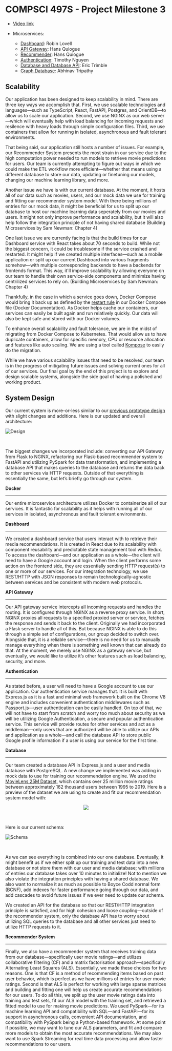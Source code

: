 # COMPSCI 497S - Project Milestone 3

- [Video link](https://youtu.be/7BGSWfo_Fas)

- Microservices:
  - [Dashboard](https://github.com/IMDB-2-0/CS497-B/tree/master/services/dashboard): Robin Lovell
  - [API Gateway](https://github.com/IMDB-2-0/CS497-B/tree/master/services/gateway): Hans Quiogue
  - [Recommender](https://github.com/IMDB-2-0/CS497-B/tree/master/services/recommender): Hans Quiogue
  - [Authentication](https://github.com/IMDB-2-0/CS497-B/tree/master/services/auth): Timothy Nguyen
  - [Database and Database API](https://github.com/IMDB-2-0/CS497-B/tree/master/services/database): Eric Trimble
  - [Graph Database](https://github.com/IMDB-2-0/CS497-B/tree/master/services/graph_db): Abhinav Tripathy

## Scalability

Our application has been designed to keep scalability in mind. There are three key ways we accomplish that.
First, we use scalable technologies and languages—such as TypeScript, React, FastAPI, Postgres, and OrientDB—to allow us to scale our application. 
Second, we use NGINX as our web server—which will eventually help with load balancing for incoming requests and resilence with heavy loads through simple configuration files. Third, we use containers that allow for running in isolated, asynchronous and fault tolerant environments. 

That being said, our application still hosts a number of issues. For example, our Recommender System presents the most strain in our service due to the high computation power needed to run models to retrieve movie predictions for users. Our team is currently attempting to figure out ways in which we could make the ETL workflow more efficient—whether that means using a different database to store our data, updating or finetuning our models, changing our machine learning library, and more. 

Another issue we have is with our current database. At the moment, it hosts all of our data such as movies, users, and our mock data we use for training and fitting our recommender system model. With there being millions of entries for our mock data, it might be beneficial for us to split up our database to host our machine learning data seperately from our movies and users. It might not only improve performance and scalability, but it will also help follow the integration principle of not having shared database (Building Microservices by Sam Newman: Chapter 4) 

One last issue we are currently facing is that the build times for our Dashboard service with React takes about 70 seconds to build. While not the biggest concern, it could be troublesome if the service crashed and restarted. It might help if we created multiple interfaces—such as a mobile application or split up our current Dashboard into various fragments somehow—with multiple corresponding backends to have a backends for frontends format. This way, it'll improve scalability by allowing everyone on our team to handle their own service-side components and minimize having centrilized services to rely on. (Building Microservices by Sam Newman: Chapter 4)

Thankfully, in the case in which a service goes down, Docker Compose would bring it back up as defined by the [restart rule](https://docs.docker.com/config/containers/live-restore/) in our Docker Compose file (Docker Documentation). As Docker helps cache our containers, our services can easily be built again and run relatively quickly. Our data will also be kept safe and stored with our Docker volumes.

To enhance overall scalability and fault tolerance, we are in the midst of migrating from Docker Compose to Kubernetes. That would allow us to have duplicate containers, allow for specific memory, CPU or resource allocation and features like auto scaling. We are using a tool called [Kompose](https://kompose.io/) to easily do the migration. 

While we have various scalability issues that need to be resolved, our team is in the progress of mitigating future issues and solving current ones for all of our services. Our final goal by the end of this project is to explore and design scalable systems, alongside the side goal of having a polished and working product.  

## System Design

Our current system is more-or-less similar to our [previous prototype design](https://github.com/IMDB-2-0/CS497-B/blob/master/docs/P2_README.md#prototype-design) with slight changes and additions. Here is our updated and overall architecture:

![Design](./images/p3-current-design.png)

<br>

The biggest changes we incorporated include: converting our API Gateway from Flask to NGINX, refactoring our Flask-based recommender system to 
FastAPI and utilizing PySpark for data transformation, and implementing a database API that makes queries to the database and 
returns the data back to other services via HTTP requests. Outside of that everything is essentially the same, but let’s briefly go through our system.

**Docker**

---

Our entire microservice architecture utilizes Docker to containerize all of our services. It is fantastic for scalability as it helps with running all of our services in isolated, asynchronous and fault tolerant environments. 

**Dashboard**

---

We created a dashboard service that users interact with to retrieve their media recommendations. 
It is created in React due to its scalability with component reusability and predictable state management tool with Redux. 
To access the dashboard—and our application as a whole—the client will need to have a Google account and login. 
When the client performs some action on the frontend side, they are essentially sending HTTP request(s) to one or more of our services. 
For our integration technology, we use REST/HTTP with JSON responses to remain technologically-agnostic between services and be consistent with modern web protocols. 

**API Gateway**

---

Our API gateway service intercepts all incoming requests and handles the routing. It is configured through NGINX as a reverse proxy service. 
In short, NGINX proxies all requests to a specified proxied server or service, fetches the response and sends it back to the client. 
Originally we had incorporated a Flask server to handle all of this. But because NGINX is able to do this through a simple set of configurations, 
our group decided to switch over. Alongside that, it is a reliable service—there is no need for us to manually manage everything when 
there is something well known that can already do that. At the moment, we merely use NGINX as a gateway service, 
but eventually, we would like to utilize it’s other features such as load balancing, security, and more.

**Authentication**

---

As stated before, a user will need to have a Google account to use our application. Our authentication service manages that. 
It is built with Express.js as it is a fast and minimal web framework built on the Chrome V8 engine and includes 
convenient authentication middlewares such as Passport.js—user authentication can be easily handled. 
On top of that, we will not have to start from scratch and worry too much about security as we will be utilizing Google 
Authentication, a secure and popular authentication service. This service will provide routes for other services and act 
as a middleman—only users that are authorized will be able to utilize our APIs and application as a whole—and 
call the database API to store public Google profile information if a user is using our service for the first time.

**Database**

---

Our team created a database API in Express.js and a user and media database with PostgreSQL. 
A new change we implemented was adding in mock data to use for training our recommendation engine. 
We used the [MovieLens 25M Dataset](https://grouplens.org/datasets/movielens/), which contains over 25 million movie ratings 
between approximately 162 thousand users between 1995 to 2019. Here is a preview of the dataset we are using to create and fit our recommendation system model with:

<p align="center">
  <img src="./images/ratings.png"/>
</p>

<br>

Here is our current schema:

![Schema](./images/p3-schema.png)

<br>

As we can see everything is combined into our one database. Eventually, it might benefit us if we either split up our training 
and test data into a new database or not store them with our user and media database; with millions of entries our 
database takes over 10 minutes to initialize! Not to mention we also violate the integration principles with having a shared database. 
We also want to normalize it as much as possible to Boyce Codd normal form (BCNF), add indexes for faster performance going through our data, 
and add cascades to avoid future issues if we ever need to update our schema.

We created an API for the database so that our REST/HTTP integration principle is satisfied, and for high cohesion and loose coupling—outside 
of the recommender system, only the database API has to worry about utilizing SQL queries to the database and all other services just need to utilize HTTP requests to it. 

**Recommender System**

---

Finally, we also have a recommender system that receives training data from our database—specifically user movie ratings—and utilizes 
collaborative filtering (CF) and a matrix factorisation approach—specifically Alternating Least Squares (ALS). 
Essentially, we made these choices for two reasons. One is that CF is a method of recommending items based on past user behavior, 
which is perfect as we have millions of entries for user movie ratings. Second is that ALS is perfect for working with large sparse matrices and 
building and fitting one will help us create accurate recommendations for our users. To do all this, we split up the user movie 
ratings data into training and test sets, fit our ALS model with the training set, and retrieved a fitted model to use for making movie predictions.
We used PySpark—for its machine learning API and compatibility with SQL—and FastAPI—for its support in asynchronous calls, convenient API documentation, 
and compatibility with PySpark being a Python-based framework. At some point if possible, we may want to tune our ALS parameters, 
and fit and compare more models to obtain the most accurate recommendations. We may also want to use Spark Streaming for real time data 
processing and allow faster recommendations to our users.
